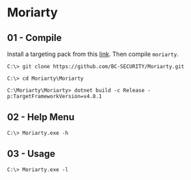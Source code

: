 # Moriarty

## 01 - Compile

Install a targeting pack from this [link](https://dotnet.microsoft.com/en-us/download/dotnet-framework/net481). Then compile `moriarty`.

```
C:\> git clone https://github.com/BC-SECURITY/Moriarty.git

C:\> cd Moriarty\Moriarty

C:\Moriarty\Moriarty> dotnet build -c Release -p:TargetFrameworkVersion=v4.8.1
```

## 02 - Help Menu

```
C:\> Moriarty.exe -h
```

## 03 - Usage

```
C:\> Moriarty.exe -l
```